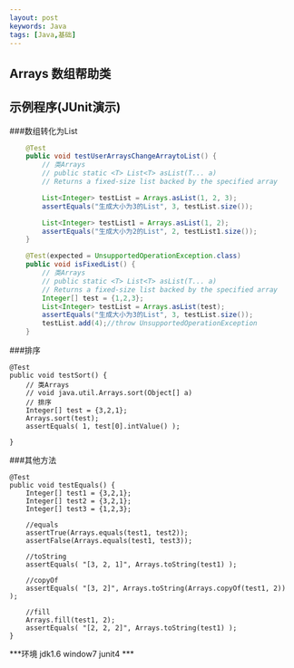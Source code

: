 ```yaml
---
layout: post
keywords: Java
tags: [Java,基础]
---
```


Arrays 数组帮助类
----------------- 

示例程序(JUnit演示)
--------------

###数组转化为List
```java
	@Test
	public void testUserArraysChangeArraytoList() {
		// 类Arrays
		// public static <T> List<T> asList(T... a) 
		// Returns a fixed-size list backed by the specified array

		List<Integer> testList = Arrays.asList(1, 2, 3);
		assertEquals("生成大小为3的List", 3, testList.size());

		List<Integer> testList1 = Arrays.asList(1, 2);
		assertEquals("生成大小为2的List", 2, testList1.size());
	}

	@Test(expected = UnsupportedOperationException.class)
	public void isFixedList() {
		// 类Arrays
		// public static <T> List<T> asList(T... a) 
		// Returns a fixed-size list backed by the specified array
		Integer[] test = {1,2,3};
		List<Integer> testList = Arrays.asList(test);
		assertEquals("生成大小为3的List", 3, testList.size());
		testList.add(4);//throw UnsupportedOperationException
	}
```
###排序 

	@Test
	public void testSort() {
		// 类Arrays
		// void java.util.Arrays.sort(Object[] a)
		// 排序
		Integer[] test = {3,2,1};
		Arrays.sort(test);
		assertEquals( 1, test[0].intValue() );

	}

###其他方法
		
	@Test
	public void testEquals() {	
		Integer[] test1 = {3,2,1};
		Integer[] test2 = {3,2,1};	
		Integer[] test3 = {1,2,3};	
		
		//equals
		assertTrue(Arrays.equals(test1, test2));
		assertFalse(Arrays.equals(test1, test3));
		
		//toString
		assertEquals( "[3, 2, 1]", Arrays.toString(test1) );
		
		//copyOf
		assertEquals( "[3, 2]", Arrays.toString(Arrays.copyOf(test1, 2)) );
		
		//fill
		Arrays.fill(test1, 2);
		assertEquals( "[2, 2, 2]", Arrays.toString(test1) );
	}

***环境 jdk1.6 window7 junit4 ***

